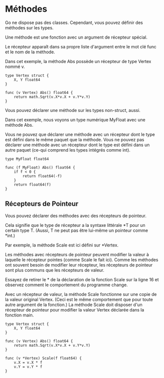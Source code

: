 # Méthodes
Go ne dispose pas des classes. Cependant, vous pouvez définir des méthodes sur les types.

Une méthode est une fonction avec un argument de récepteur spécial.

Le récepteur apparaît dans sa propre liste d'argument entre le mot clé func et le nom de la méthode.

Dans cet exemple, la méthode Abs possède un récepteur de type Vertex nommé v.

    type Vertex struct {
        X, Y float64
    }

    func (v Vertex) Abs() float64 {
        return math.Sqrt(v.X*v.X + v.Y*v.Y)
    }
    
Vous pouvez déclarer une méthode sur les types non-struct, aussi.

Dans cet exemple, nous voyons un type numérique MyFloat avec une méthode Abs.

Vous ne pouvez que déclarer une méthode avec un récepteur dont le type est défini dans le même paquet que la méthode. 
Vous ne pouvez pas déclarer une méthode avec un récepteur dont le type est défini dans un autre paquet (ce-qui comprend les types intégrés comme int).

    type MyFloat float64

    func (f MyFloat) Abs() float64 {
        if f < 0 {
            return float64(-f)
        }
        return float64(f)
    }
    
## Récepteurs de Pointeur
Vous pouvez déclarer des méthodes avec des récepteurs de pointeur.

Cela signifie que le type de récepteur a la syntaxe littérale *T pour un certain type T. (Aussi, T ne peut pas être lui-même un pointeur comme *int.)

Par exemple, la méthode Scale est ici défini sur *Vertex.

Les méthodes avec récepteurs de pointeur peuvent modifier la valeur à laquelle le récepteur pointes (comme Scale le fait ici). 
Comme les méthodes ont souvent besoin de modifier leur récepteur, les récepteurs de pointeur sont plus communs que les récepteurs de valeur.

Essayez de retirer le * de la déclaration de la fonction Scale sur la ligne 16 et observez comment le comportement du programme change.

Avec un récepteur de valeur, la méthode Scale fonctionne sur une copie de la valeur original Vertex. 
(Ceci est le même comportement que pour toute autre argument de la fonction.) 
La méthode Scale doit disposer d'un récepteur de pointeur pour modifier la valeur Vertex déclarée dans la fonction main.

    type Vertex struct {
        X, Y float64
    }

    func (v Vertex) Abs() float64 {
        return math.Sqrt(v.X*v.X + v.Y*v.Y)
    }

    func (v *Vertex) Scale(f float64) {
        v.X = v.X * f
        v.Y = v.Y * f
    }